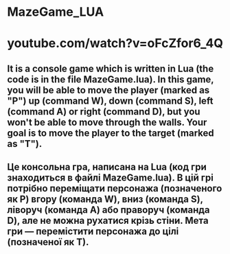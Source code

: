 # MazeGame_LUA
# youtube.com/watch?v=oFcZfor6_4Q
## It is a console game which is written in Lua (the code is in the file MazeGame.lua). In this game, you will be able to move the player (marked as "P") up (command W), down (command S), left (command A) or right (command D), but you won't be able to move through the walls. Your goal is to move the player to the target (marked as "T").
## Це консольна гра, написана на Lua (код гри знаходиться в файлі MazeGame.lua). В цій грі потрібно переміщати персонажа (позначеного як P) вгору (команда W), вниз (команда S), ліворуч (команда A) або праворуч (команда D), але не можна рухатися крізь стіни. Мета гри — перемістити персонажа до цілі (позначеної як Т).
 
